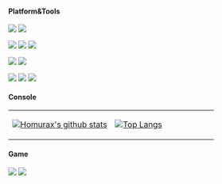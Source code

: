 <!--
**homurax/homurax** is a ✨ _special_ ✨ repository because its `README.md` (this file) appears on your GitHub profile.

Here are some ideas to get you started:

- 🔭 I’m currently working on ...
- 🌱 I’m currently learning ...
- 👯 I’m looking to collaborate on ...
- 🤔 I’m looking for help with ...
- 💬 Ask me about ...
- 📫 How to reach me: ...
- 😄 Pronouns: ...
- ⚡ Fun fact: ...
-->

#### Platform&Tools

![](https://img.shields.io/badge/Windows-10-2376bc?style=flat-square&logo=windows&logoColor=ffffff)
![](https://img.shields.io/badge/CentOS-7-2376bc?style=flat-square&logo=centos&logoColor=ffffff)

![](https://img.shields.io/badge/-Java-dc143c?style=flat-square&logo=java&logoColor=white)
![](https://img.shields.io/badge/-Kotlin-f18e33?style=flat-square&logo=kotlin&logoColor=white)
![](https://img.shields.io/badge/-Python-2b5b84?style=flat-square&logo=python&logoColor=white)

[![](https://img.shields.io/badge/-Git-f14e32?style=flat-square&logo=git&logoColor=white)](https://git-scm.com/)
[![](https://img.shields.io/badge/-Subversion-93b0da?style=flat-square&logo=subversion&logoColor=white)](https://subversion.apache.org/)

[![](https://img.shields.io/badge/-Vue.js-4fc08d?style=flat-square&logo=vue.js&logoColor=ffffff)](https://vuejs.org/)
[![](https://img.shields.io/badge/-Node.js-43853d?style=flat-square&logo=node.js&logoColor=ffffff)](https://nodejs.org/)
[![](https://img.shields.io/badge/-Nginx-269539?style=flat-square&logo=nginx&logoColor=ffffff)](https://nginx.org/)

#### Console

<table>
<tr>
<td valign="top" width="50%">

[![Homurax's github stats](https://github-readme-stats.homurax.vercel.app/api?username=homurax&show_icons=true&theme=tokyonight)](https://github.com/homurax/github-readme-stats)

</td>
<td valign="top" width="50%">

[![Top Langs](https://github-readme-stats.homurax.vercel.app/api/top-langs/?username=homurax&theme=cobalt&layout=compact)](https://github.com/homurax/github-readme-stats)

</td>
</tr>
</table>

#### Game

![](https://img.shields.io/badge/Steam-171a21?style=flat-square&logo=steam&logoColor=ffffff)
![](https://img.shields.io/badge/-Nintendo%20Switch-e60012?style=flat-square&logo=nintendo%20switch&logoColor=ffffff)

